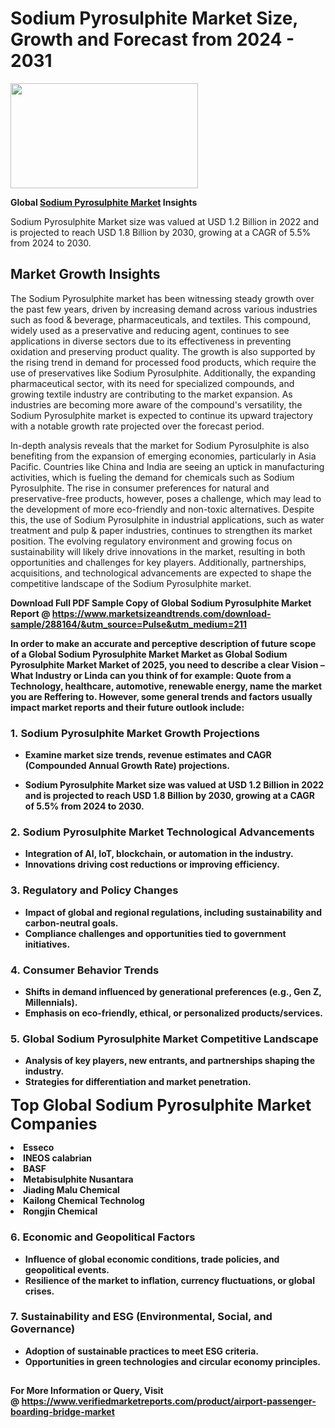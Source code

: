 <H1>Sodium Pyrosulphite Market Size, Growth and Forecast from 2024 - 2031</H1><img class="aligncenter size-medium wp-image-584254" src="https://thirdeyenews.in/wp-content/uploads/2024/09/Global-Market-Research-300x168.jpeg" alt="" width="300" height="168" /><p><strong>Global&nbsp;<a href="https://www.marketsizeandtrends.com/download-sample/288164/&amp;utm_source=Pulse&amp;utm_medium=211">Sodium Pyrosulphite Market</a> Insights</strong></p><p>Sodium Pyrosulphite Market size was valued at USD 1.2 Billion in 2022 and is projected to reach USD 1.8 Billion by 2030, growing at a CAGR of 5.5% from 2024 to 2030.</p><p><h2>Market Growth Insights</h2> <p>The Sodium Pyrosulphite market has been witnessing steady growth over the past few years, driven by increasing demand across various industries such as food & beverage, pharmaceuticals, and textiles. This compound, widely used as a preservative and reducing agent, continues to see applications in diverse sectors due to its effectiveness in preventing oxidation and preserving product quality. The growth is also supported by the rising trend in demand for processed food products, which require the use of preservatives like Sodium Pyrosulphite. Additionally, the expanding pharmaceutical sector, with its need for specialized compounds, and growing textile industry are contributing to the market expansion. As industries are becoming more aware of the compound's versatility, the Sodium Pyrosulphite market is expected to continue its upward trajectory with a notable growth rate projected over the forecast period.</p> <p><strong></strong></p> <p>In-depth analysis reveals that the market for Sodium Pyrosulphite is also benefiting from the expansion of emerging economies, particularly in Asia Pacific. Countries like China and India are seeing an uptick in manufacturing activities, which is fueling the demand for chemicals such as Sodium Pyrosulphite. The rise in consumer preferences for natural and preservative-free products, however, poses a challenge, which may lead to the development of more eco-friendly and non-toxic alternatives. Despite this, the use of Sodium Pyrosulphite in industrial applications, such as water treatment and pulp & paper industries, continues to strengthen its market position. The evolving regulatory environment and growing focus on sustainability will likely drive innovations in the market, resulting in both opportunities and challenges for key players. Additionally, partnerships, acquisitions, and technological advancements are expected to shape the competitive landscape of the Sodium Pyrosulphite market.</p> <p><strong></p><p><span class=""><strong>Download Full PDF Sample Copy of Global Sodium Pyrosulphite Market Report</strong> @ <a href="https://www.marketsizeandtrends.com/download-sample/288164/&amp;utm_source=Pulse&amp;utm_medium=211" target="_blank">https://www.marketsizeandtrends.com/download-sample/288164/&amp;utm_source=Pulse&amp;utm_medium=211</a></span></p><p>In order to make an accurate and perceptive description of future scope of a Global&nbsp;Sodium Pyrosulphite Market Market as Global&nbsp;Sodium Pyrosulphite Market Market of 2025, you need to describe a clear Vision &ndash; What Industry or Linda can you think of for example: Quote from a Technology, healthcare, automotive, renewable energy, name the market you are Reffering to. However, some general trends and factors usually impact market reports and their future outlook include:</p><h3>1.&nbsp;<strong>Sodium Pyrosulphite Market Growth Projections</strong></h3><ul><li>Examine market size trends, revenue estimates and CAGR (Compounded Annual Growth Rate) projections.</li><li><p>Sodium Pyrosulphite Market size was valued at USD 1.2 Billion in 2022 and is projected to reach USD 1.8 Billion by 2030, growing at a CAGR of 5.5% from 2024 to 2030.</p></li></ul><h3>2.&nbsp;<strong>Sodium Pyrosulphite Market Technological Advancements</strong></h3><ul><li>Integration of AI, IoT, blockchain, or automation in the industry.</li><li>Innovations driving cost reductions or improving efficiency.</li></ul><h3>3.&nbsp;<strong>Regulatory and Policy Changes</strong></h3><ul><li>Impact of global and regional regulations, including sustainability and carbon-neutral goals.</li><li>Compliance challenges and opportunities tied to government initiatives.</li></ul><h3>4.&nbsp;<strong>Consumer Behavior Trends</strong></h3><ul><li>Shifts in demand influenced by generational preferences (e.g., Gen Z, Millennials).</li><li>Emphasis on eco-friendly, ethical, or personalized products/services.</li></ul><h3>5.&nbsp;<strong>Global Sodium Pyrosulphite Market Competitive Landscape</strong></h3><ul><li>Analysis of key players, new entrants, and partnerships shaping the industry.</li><li>Strategies for differentiation and market penetration.</li></ul><p data-pm-slice="1 1 []"><span style="color: inherit; font-family: inherit; font-size: 25px;">Top Global Sodium Pyrosulphite Market Companies</span></p><div class="" data-test-id=""><p><li>Esseco</li><li> INEOS calabrian</li><li> BASF</li><li> Metabisulphite Nusantara</li><li> Jiading Malu Chemical</li><li> Kailong Chemical Technolog</li><li> Rongjin Chemical</li></p></div><h3>6.&nbsp;<strong>Economic and Geopolitical Factors</strong></h3><ul><li>Influence of global economic conditions, trade policies, and geopolitical events.</li><li>Resilience of the market to inflation, currency fluctuations, or global crises.</li></ul><h3>7.&nbsp;<strong>Sustainability and ESG (Environmental, Social, and Governance)</strong></h3><ul><li>Adoption of sustainable practices to meet ESG criteria.</li><li>Opportunities in green technologies and circular economy principles.</li></ul><h2><strong style="font-size: 14px;">For More Information or Query, Visit @&nbsp;</strong><a style="background-color: #ffffff; font-size: 14px;" href="https://www.marketsizeandtrends.com/report/sodium-pyrosulphite-market/" target="_blank">https://www.verifiedmarketreports.com/product/airport-passenger-boarding-bridge-market</a></h2>
